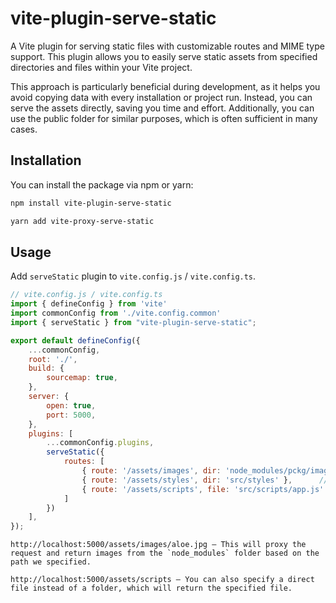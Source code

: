 # vite-plugin-serve-static

A Vite plugin for serving static files with customizable routes and MIME type support. This plugin allows you to easily serve static assets from specified directories and files within your Vite project.


This approach is particularly beneficial during development, as it helps you avoid copying data with every installation or project run. Instead, you can serve the assets directly, saving you time and effort. Additionally, you can use the public folder for similar purposes, which is often sufficient in many cases.
## Installation

You can install the package via npm or yarn:

```bash
npm install vite-plugin-serve-static

yarn add vite-proxy-serve-static
```

## Usage

Add `serveStatic` plugin to `vite.config.js` / `vite.config.ts`.

```js
// vite.config.js / vite.config.ts
import { defineConfig } from 'vite'
import commonConfig from './vite.config.common'
import { serveStatic } from "vite-plugin-serve-static";

export default defineConfig({
    ...commonConfig,
    root: './',
    build: {
        sourcemap: true,
    },
    server: {
        open: true,
        port: 5000,
    },
    plugins: [
        ...commonConfig.plugins,
        serveStatic({
            routes: [
                { route: '/assets/images', dir: 'node_modules/pckg/images' },  // Serving images from the public/images directory
                { route: '/assets/styles', dir: 'src/styles' },      // Serving stylesheets from the src/styles directory
                { route: '/assets/scripts', file: 'src/scripts/app.js' } // Serving a specific JavaScript file
            ]
        })
    ],
});
```
```text
http://localhost:5000/assets/images/aloe.jpg — This will proxy the request and return images from the `node_modules` folder based on the path we specified.
```
```text
http://localhost:5000/assets/scripts — You can also specify a direct file instead of a folder, which will return the specified file.
```


